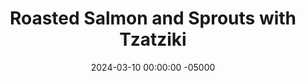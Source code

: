 ---
layout: post
title:  "Roasted Salmon and Sprouts with Tzatziki"
date:   2024-03-10 00:00:00 -05000
categories: 
- Recipes
- Fish
permalink: /recipes/salmon-and-tzatziki
image: /assets/Food/Fish/Tzatziki/tzatziki-cover.jpg
ing: tzatziki-ing
facts: tzatziki-facts
Prep: 20
Rest: 60
Cook: 30
Source1: 
Source2: 
whisk: https://s.samsungfood.com/LA06D
tags: 
- bake
- oven
- roast
- sea food
- seafood
- lemon pepper
- lemon
- pepper
- omega 3
- brussel
- sprout
- brussel sprouts
- plain nonfat greek yogurt
- yogurt
- cucumber
- simply
- salmon filet
- fillet
Description: Lemon and salmon go great together, one of my favorite combinations. I've also made a side of tzatziki sauce here, as well as some roasted brussel sprouts. This is a great light and healthy summery meal with plenty of Greek flavors
Instructions: 
- Starting with the Tzatziki. Finely dice your cucumber, and add to a strainer with salt. Let sit for about an hour to draw out excess water<br><br>

- To a medium bowl, combine the cucumber, yogurt, lemon juice, minced garlic, lemon pepper, garlic powder, and onion powder. Cover and refrigerate until ready to use<br><br>
- <center><img src="/assets/Food/Fish/Tzatziki/tzatziki-2.jpg" alt="" class="instruction-image"></center><br>

- Moving on to the brussel sprouts. Preheat your oven to 400F, and prepare a large cookie sheet with parchment or a silicone liner<br><br>

- Roast at 400F for about 30 minutes, or until lightly charred on the outside and tender in the center. Squeeze on some lemon or lime juice when done roasting<br><br>

- Finally, the salmon. In a small bowl, mix together lemon juice, lemon pepper, garlic powder, and onion powder. Rub onto each piece of salmon<br><br>

- Cut your sprouts in half, and add to the tray. Season with oil, garlic, onion, salt, and pepper, and toss together with your hands<br><br>

- Roast the salmon for 10-14 minutes at 400F, or until done to your liking. I like my salmon fully cooked, so I prefer the higher end of that range and an internal temperature of about 145F, but you might like less<br><br>
- <center><img src="/assets/Food/Fish/Tzatziki/tzatziki-7.jpg" alt="" class="instruction-image"></center>
---